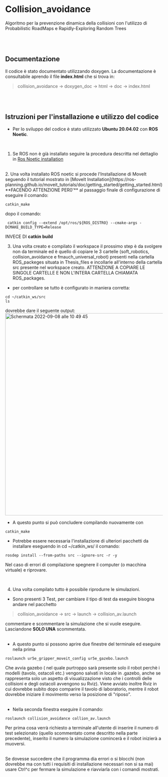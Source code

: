 # Collision_avoidance
Algoritmo per la prevenzione dinamica della collisioni con l'utilizzo di Probabilistic RoadMaps e Rapidly-Exploring Random Trees

<br/>
<br/>

## Documentazione

Il codice è stato documentato utilizzando doxygen. La documentazione è consultabile aprendo il file **index.html** che si trova in:

> collision_avoidance -> doxygen_doc -> html -> doc -> index.html

<br/>
<br/>


## Istruzioni per l'installazione e utilizzo del codice

- Per lo sviluppo del codice è stato utilizzato **Ubuntu 20.04.02** con **ROS Noetic**.
<br/>

1. Se ROS non è già installato seguire la procedura descritta nel dettaglio in [Ros Noetic installation](http://wiki.ros.org/noetic/Installation/Ubuntu)

<br/>
2. Una volta installato ROS noetic si procede l'Installazione di MoveIt seguendo il tutorial mostrato in  [MoveIt Installation](https://ros-planning.github.io/moveit_tutorials/doc/getting_started/getting_started.html) **FACENDO ATTENZIONE PER0'** al passaggio finale di configurazione di eseguire il comando: 

```
catkin_make    
```
dopo il comando:
```
 catkin config --extend /opt/ros/${ROS_DISTRO} --cmake-args -DCMAKE_BUILD_TYPE=Release
```
INVECE DI  **catkin build**
<br/>


3. Una volta creato e compilato il workspace il prossimo step è da svolgere non da terminale ed è quello di copiare le 3 cartelle (soft_robotics, collision_avoidance e fmauch_universal_robot) presenti nella cartella ROS_packeges situata in Thesis_files e incollarle all'interno della cartella src presente nel workspace creato. ATTENZIONE A COPIARE LE SINGOLE CARTELLE E NON L'INTERA CARTELLA CHIAMATA ROS_packages.

- per controllare se tutto è configurato in maniera corretta:
  
```
cd ~/catkin_ws/src
ls 
```
dovrebbe dare il seguente output:
<br/>
<img width="647" alt="Schermata 2022-09-08 alle 10 49 45" src="https://user-images.githubusercontent.com/105377367/189078871-f4bf9833-2c92-44b1-8578-252b6dbdb0e3.png">
<br/>

- A questo punto si può concludere compilando nuovamente con 
 
```
catkin_make
```

- Potrebbe essere necessaria l'installazione di ulteriori pacchetti da installare eseguendo in cd ~/catkin_ws/ il comando:
```
rosdep install --from-paths src --ignore-src -r -y
```

Nel caso di errori di compilazione spegnere il computer (o macchina virtuale) e riprovare.


<br/>


4. Una volta compilato tutto è possibile riprodurre le simulazioni. 

- Sono presenti 3 Test, per cambiare il tipo di test da eseguire bisogna andare nel pacchetto
> collision_avoidance -> src -> launch -> collision_av.launch

commentare e scommentare la simulazione che si vuole eseguire.
Lasciandone **SOLO UNA** scommentata.
<br/>
<br/>

- A questo punto si possono aprire due finestre del terminale ed eseguire nella prima 

```
roslaunch ur5e_gripper_moveit_config ur5e_gazebo.launch
```

Che avvia gazebo ( nel quale purtroppo sarà presente solo il robot perchè i modelli (tavolo, ostacoli etc.) vengono salvati in locale in .gazebo, anche se rappresenta solo un aspetto di visualizzazione visto che i controlli delle collisioni e degli ostacoli avvengono su Rviz). 
Viene avviato inoltre Rviz in cui dovrebbe subito dopo comparire il tavolo di laboratorio, mentre il robot dovrebbe iniziare il movimento verso la posizione di "riposo".
<br/>
<br/>

- Nella seconda finestra eseguire il comando:
```
roslaunch collision_avoidance collion_av.launch
```

Per prima cosa verrà richiesto a terminale all'utente di inserire il numero di test selezionato (quello scommentato come descritto nella parte precedente), inserito il numero la simulazione comincerà e il robot inizierà a muoversi. 
<br/>
<br/>

Se dovesse succedere che il programma dia errori o si blocchi (non dovrebbe ma con tutti i requisiti di installazione necessari non si sa mai) usare Ctrl^c per fermare la simulazione e riavviarla con i comandi mostrati.
